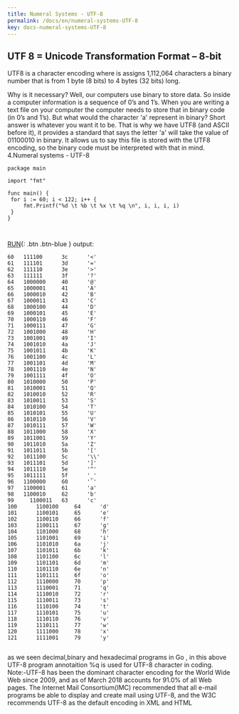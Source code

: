 ```yaml
---
title: Numeral Systems - UTF-8
permalink: /docs/en/numeral-systems-UTF-8
key: docs-numeral-systems-UTF-8
---
```



##  UTF 8 = Unicode Transformation Format – 8-bit

UTF8 is a character encoding where is assigns 1,112,064 characters a binary number that is from 1 byte (8 bits) to 4 bytes (32 bits) long.

Why is it necessary? Well, our computers use binary to store data. So inside a computer information is a sequence of 0’s and 1’s. 
When you are writing a text file on your computer the computer needs to store that in binary code (in 0’s and 1’s). But what would the character 'a' represent in binary? Short answer is whatever you want it to be. That is why we have UTF8 (and ASCII before it), it provides a standard that says the letter 'a' will take the value of 01100010 in binary. 
It allows us to say this file is stored with the UTF8 encoding, so the binary code must be interpreted with that in mind.
4.Numeral systems -  UTF-8

     
   ```   
 package main

import "fmt"

func main() {
	for i := 60; i < 122; i++ {
		fmt.Printf("%d \t %b \t %x \t %q \n", i, i, i, i)
	}
}

 

   ```
  [RUN](https://play.golang.org/p/pDZK6lHdtfL){: .btn .btn-blue }
 output:     
 ```
60 	 111100 	 3c 	 '<' 
61 	 111101 	 3d 	 '=' 
62 	 111110 	 3e 	 '>' 
63 	 111111 	 3f 	 '?' 
64 	 1000000 	 40 	 '@' 
65 	 1000001 	 41 	 'A' 
66 	 1000010 	 42 	 'B' 
67 	 1000011 	 43 	 'C' 
68 	 1000100 	 44 	 'D' 
69 	 1000101 	 45 	 'E' 
70 	 1000110 	 46 	 'F' 
71 	 1000111 	 47 	 'G' 
72 	 1001000 	 48 	 'H' 
73 	 1001001 	 49 	 'I' 
74 	 1001010 	 4a 	 'J' 
75 	 1001011 	 4b 	 'K' 
76 	 1001100 	 4c 	 'L' 
77 	 1001101 	 4d 	 'M' 
78 	 1001110 	 4e 	 'N' 
79 	 1001111 	 4f 	 'O' 
80 	 1010000 	 50 	 'P' 
81 	 1010001 	 51 	 'Q' 
82 	 1010010 	 52 	 'R' 
83 	 1010011 	 53 	 'S' 
84 	 1010100 	 54 	 'T' 
85 	 1010101 	 55 	 'U' 
86 	 1010110 	 56 	 'V' 
87 	 1010111 	 57 	 'W' 
88 	 1011000 	 58 	 'X' 
89 	 1011001 	 59 	 'Y' 
90 	 1011010 	 5a 	 'Z' 
91 	 1011011 	 5b 	 '[' 
92 	 1011100 	 5c 	 '\\' 
93 	 1011101 	 5d 	 ']' 
94 	 1011110 	 5e 	 '^' 
95 	 1011111 	 5f 	 '_' 
96 	 1100000 	 60 	 '`' 
97 	 1100001 	 61 	 'a' 
98 	 1100010 	 62 	 'b' 
99 	   1100011 	 63 	 'c' 
100 	 1100100 	 64 	 'd' 
101 	 1100101 	 65 	 'e' 
102 	 1100110 	 66 	 'f' 
103 	 1100111 	 67 	 'g' 
104 	 1101000 	 68 	 'h' 
105 	 1101001 	 69 	 'i' 
106 	 1101010 	 6a 	 'j' 
107 	 1101011 	 6b 	 'k' 
108 	 1101100 	 6c 	 'l' 
109 	 1101101 	 6d 	 'm' 
110 	 1101110 	 6e 	 'n' 
111 	 1101111 	 6f 	 'o' 
112 	 1110000 	 70 	 'p' 
113 	 1110001 	 71 	 'q' 
114 	 1110010 	 72 	 'r' 
115 	 1110011 	 73 	 's' 
116 	 1110100 	 74 	 't' 
117 	 1110101 	 75 	 'u' 
118 	 1110110 	 76 	 'v' 
119 	 1110111 	 77 	 'w' 
120 	 1111000 	 78 	 'x' 
121 	 1111001 	 79 	 'y' 
	       
```
               

as we seen decimal,binary and hexadecimal programs in Go , in this above UTF-8 program annotaition %q is used for UTF-8 character in coding.
Note:-UTF-8 has been the dominant character encoding for the World Wide Web since 2009, 
and as of March 2018 accounts for 91.0% of all Web pages. The Internet Mail Consortium(IMC) 
recommended that all e-mail programs be able to display and create mail using UTF-8,
and the W3C recommends UTF-8 as the default encoding in XML and HTML


